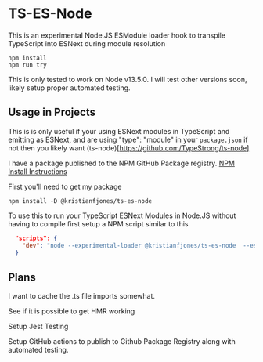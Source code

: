 # TS-ES-Node

This is an experimental Node.JS ESModule loader hook to transpile TypeScript into ESNext during module resolution

```
npm install
npm run try
```

This is only tested to work on Node v13.5.0. I will test other versions soon, likely setup proper automated testing.

## Usage in Projects

This is is only useful if your using ESNext modules in TypeScript and emitting as ESNext, and are using "type": "module" in your `package.json` if not then you likely want (ts-node)[https://github.com/TypeStrong/ts-node]

I have a package published to the NPM GitHub Package registry. [NPM Install Instructions](https://help.github.com/en/github/managing-packages-with-github-packages/configuring-npm-for-use-with-github-packages#installing-packages-from-other-organizations)

First you'll need to get my package

```
npm install -D @kristianfjones/ts-es-node
```

To use this to run your TypeScript ESNext Modules in Node.JS without having to compile first setup a NPM script similar to this

```JSON
  "scripts": {
    "dev": "node --experimental-loader @kristianfjones/ts-es-node  --es-module-specifier-resolution=node --experimental-modules  --experimental-vm-modules src/index.ts"
  }
```

## Plans

I want to cache the .ts file imports somewhat.

See if it is possible to get HMR working

Setup Jest Testing

Setup GitHub actions to publish to Github Package Registry along with automated testing.
